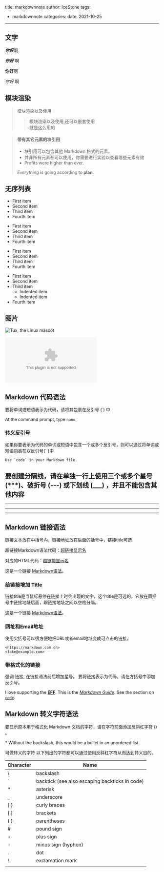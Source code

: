 title: markdownnote
author: IceStone 
tags: 
  - markdownnote
categories: 
date: 2021-10-25
---
## 文字

***你好***啊

___你好___ 啊

**你好**啊

_你好_ 啊

## 模块渲染

>模块渲染以及使用<br>
>>模块渲染以及使用,还可以嵌套使用<br>
>就是这么用的

> #### 带有其它元素的块引用
>
> - 块引用可以包含其他 Markdown 格式的元素。
> - 并非所有元素都可以使用，你需要进行实验以查看哪些元素有效
> - Profits were higher than ever.
>
>  *Everything* is going according to **plan**.


## 无序列表

- First item
- Second item
- Third item
- Fourth item

* First item
* Second item
* Third item
* Fourth item

+ First item
+ Second item
+ Third item
+ Fourth item

- First item
- Second item
- Third item
    - Indented item
    - Indented item
- Fourth item

## 图片

![Tux, the Linux mascot](images/nu0ewo5fis.png)

![eva](www.biying.com)

## Markdown 代码语法
要将单词或短语表示为代码，请将其包裹在反引号 (`) 中

At the command prompt, type `nano`.

### 转义反引号
如果你要表示为代码的单词或短语中包含一个或多个反引号，则可以通过将单词或短语包裹在双反引号(``)中

``Use `code` in your Markdown file.``

## 要创建分隔线，请在单独一行上使用三个或多个星号 (***)、破折号 (---) 或下划线 (___) ，并且不能包含其他内容

***

---

_________________

## Markdown 链接语法

链接文本放在中括号内，链接地址放在后面的括号中，链接title可选

超链接Markdown语法代码：[超链接显示名](超链接地址 "超链接title")

对应的HTML代码：<a href="超链接地址" title="超链接title">超链接显示名</a>

这是一个链接 [Markdown语法](https://markdown.com.cn)。

### 给链接增加 Title
链接title是当鼠标悬停在链接上时会出现的文字，这个title是可选的，它放在圆括号中链接地址后面，跟链接地址之间以空格分隔。
    
这是一个链接 [Markdown语法](https://markdown.com.cn "最好的markdown教程")。

### 网址和Email地址
使用尖括号可以很方便地把URL或者email地址变成可点击的链接。

    <https://markdown.com.cn>
    <fake@example.com>

### 带格式化的链接
强调 链接, 在链接语法前后增加星号。 要将链接表示为代码，请在方括号中添加反引号。

I love supporting the **[EFF](https://eff.org)**.
This is the *[Markdown Guide](https://www.markdownguide.org)*.
See the section on [`code`](#code).

## Markdown 转义字符语法
要显示原本用于格式化 Markdown 文档的字符，请在字符前面添加反斜杠字符 () 。

\* Without the backslash, this would be a bullet in an unordered list.

可做转义的字符
以下列出的字符都可以通过使用反斜杠字符从而达到转义目的。


| Character | Name |
| --------- | --------- |
| \ |	backslash |
| ` |	backtick (see also escaping backticks in code) |
| * |	asterisk |
| _ |	underscore |
| { } | 	curly braces |
| [ ] | 	brackets |
| ( ) | 	parentheses |
| # |	pound sign |
| + |	plus sign |
| - |	minus sign (hyphen) |
| . |	dot |
| ! |	exclamation mark |
| | |	pipe(see also escaping pipe in tables) |




